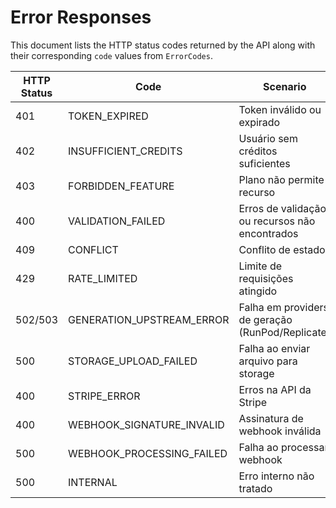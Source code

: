 # Error Responses

This document lists the HTTP status codes returned by the API along with their corresponding `code` values from `ErrorCodes`.

| HTTP Status | Code | Scenario |
|-------------|------|---------|
| 401 | TOKEN_EXPIRED | Token inválido ou expirado |
| 402 | INSUFFICIENT_CREDITS | Usuário sem créditos suficientes |
| 403 | FORBIDDEN_FEATURE | Plano não permite recurso |
| 400 | VALIDATION_FAILED | Erros de validação ou recursos não encontrados |
| 409 | CONFLICT | Conflito de estado |
| 429 | RATE_LIMITED | Limite de requisições atingido |
| 502/503 | GENERATION_UPSTREAM_ERROR | Falha em providers de geração (RunPod/Replicate) |
| 500 | STORAGE_UPLOAD_FAILED | Falha ao enviar arquivo para storage |
| 400 | STRIPE_ERROR | Erros na API da Stripe |
| 400 | WEBHOOK_SIGNATURE_INVALID | Assinatura de webhook inválida |
| 500 | WEBHOOK_PROCESSING_FAILED | Falha ao processar webhook |
| 500 | INTERNAL | Erro interno não tratado |
